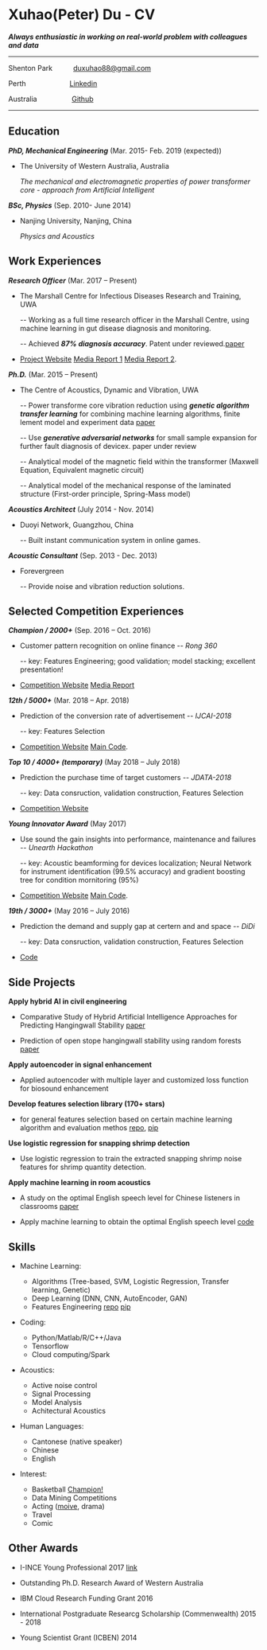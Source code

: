 Xuhao(Peter) Du - CV
============

***Always enthusiastic in working on real-world problem with colleagues and data***

-------------------     ----------------------------
Shenton Park&emsp;&emsp;&emsp;duxuhao88@gmail.com

Perth&emsp;&emsp;&emsp;&emsp;&emsp;&emsp;   [Linkedin](http://www.linkedin.com/in/duxuhao)

Australia&emsp;&emsp;&emsp;&emsp;&emsp;[Github](https://github.com/duxuhao)
-------------------     ----------------------------

Education
---------

***PhD, Mechanical Engineering*** (Mar. 2015- Feb. 2019 (expected))

- The University of Western Australia, Australia 

    *The mechanical and electromagnetic properties of power transformer core - approach from Artificial Intelligent*


***BSc, Physics*** (Sep. 2010- June 2014)
- Nanjing University, Nanjing, China

    *Physics and Acoustics*

Work Experiences
----------

***Research Officer*** (Mar. 2017 – Present)

- The Marshall Centre for Infectious Diseases Research and Training, UWA

   -- Working as a full time research officer in the Marshall Centre, using machine learning in gut disease diagnosis and monitoring. 
   
   -- Achieved ***87% diagnosis accuracy***. Patent under reviewed.[paper](https://www.gastrojournal.org/article/S0016-5085(18)34476-7/abstract)

* [Project Website](http://crowdresearch.uwa.edu.au/project/noisy-guts-project/)   [Media Report 1](https://thewest.com.au/news/wa/noisy-guts-have-keen-ear-for-stomach-woes-ng-b88449741z)   [Media Report 2](https://particle.scitech.org.au/people/listen-to-your-gut/).

***Ph.D.*** (Mar. 2015 – Present)

- The Centre of Acoustics, Dynamic and Vibration, UWA

   -- Power transforme core vibration reduction using ***genetic algorithm*** ***transfer learning*** for combining machine learning algorithms, finite lement model and experiment data [paper](https://arxiv.org/ftp/arxiv/papers/1703/1703.07130.pdf)
   
   -- Use ***generative adversarial networks*** for small sample expansion for further fault diagnosis of devicex. paper under review
   
   -- Analytical model of the magnetic field within the transformer (Maxwell Equation, Equivalent magnetic circuit)
   
   -- Analytical model of the mechanical response of the laminated structure (First-order principle, Spring-Mass model)

***Acoustics Architect*** (July 2014 - Nov. 2014)

- Duoyi Network, Guangzhou, China

   -- Built instant communication system in online games.

***Acoustic Consultant*** (Sep. 2013 - Dec. 2013)

- Forevergreen

   -- Provide noise and vibration reduction solutions.
   
Selected Competition Experiences
----------

***Champion / 2000+*** (Sep. 2016 – Oct. 2016)

- Customer pattern recognition on online finance -- *Rong 360*

   -- key: Features Engineering; good validation; model stacking; excellent presentation!

* [Competition Website](http://openresearch.rong360.com/dataanalysis2016/index/#right-shouye)  [Media Report](http://news.qlwb.com.cn/2016/1028/762071.shtml)

***12th / 5000+*** (Mar. 2018 – Apr. 2018)

- Prediction of the conversion rate of advertisement -- *IJCAI-2018*

   -- key: Features Selection

* [Competition Website](https://tianchi.aliyun.com/competition/introduction.htm?spm=5176.11409106.5678.1.70604055JiOpvu&raceId=231647&_lang=en_US)  [Main Code](https://github.com/duxuhao/Feature-Selection).

***Top 10 / 4000+ (temporary)*** (May 2018 – July 2018)

- Prediction the purchase time of target customers -- *JDATA-2018*

   -- key: Data consruction, validation construction, Features Selection

* [Competition Website](https://jdata.jd.com/html/detail.html?tab=myteam&id=2) 

***Young Innovator Award*** (May 2017)

- Use sound the gain insights into performance, maintenance and failures -- *Unearth Hackathon*

   -- key: Acoustic beamforming for devices localization; Neural Network for instrument identification (99.5% accuracy) and gradient boosting tree for condition mornitoring (95%)

* [Competition Website](https://unearthed.solutions/perth-hackathon-unearths-a-gold-mine-of-valuable-solutions-for-newcrest-and-south32/)  [Main Code](https://github.com/duxuhao/Hackathon2017Perth).

***19th / 3000+*** (May 2016 – July 2016)

- Prediction the demand and supply gap at certern and and space -- *DiDi*

   -- key: Data consruction, validation construction, Features Selection

* [Code](https://github.com/duxuhao/didi---Tech) 

Side Projects
----------

**Apply hybrid AI in civil engineering**

- Comparative Study of Hybrid Artificial Intelligence Approaches for Predicting Hangingwall Stability [paper](https://ascelibrary.org/doi/full/10.1061/%28ASCE%29CP.1943-5487.0000737)

- Prediction of open stope hangingwall stability using random forests [paper](https://link.springer.com/article/10.1007%2Fs11069-018-3246-7)

**Apply autoencoder in signal enhancement**

- Applied autoencoder with multiple layer and customized loss function for biosound enhancement

**Develop features selection library (170+ stars)**

-  for general features selection based on certain machine learning algorithm and evaluation methos [repo](https://github.com/duxuhao/Feature-Selection), [pip](https://pypi.org/project/MLFeatureSelection/)

**Use logistic regression for snapping shrimp detection**

-  Use logistic regression to train the extracted snapping shrimp noise features for shrimp quantity detection.

**Apply machine learning in room acoustics**

- A study on the optimal English speech level for Chinese listeners in classrooms [paper](https://www.sciencedirect.com/science/article/pii/S0003682X15002881)

- Apply machine learning to obtain the optimal English speech level [code](https://github.com/duxuhao/Classroom-Acoustics-Research)

Skills
----------------------------------------
* Machine Learning:

     * Algorithms (Tree-based, SVM, Logistic Regression, Transfer learning, Genetic)
     * Deep Learning (DNN, CNN, AutoEncoder, GAN)
     * Features Engineering [repo](https://github.com/duxuhao/Feature-Selection) [pip](https://pypi.org/project/MLFeatureSelection/)
     
* Coding:

     * Python/Matlab/R/C++/Java
     * Tensorflow
     * Cloud computing/Spark
         
* Acoustics:

     * Active noise control
     * Signal Processing
     * Model Analysis
     * Achitectural Acoustics
     
* Human Languages:

     * Cantonese (native speaker)
     * Chinese
     * English

* Interest:

     * Basketball [Champion!](https://www.facebook.com/pg/UWABasketballClub/photos/?tab=album&album_id=485737261623448)
     * Data Mining Competitions
     * Acting ([moive](http://new-play.tudou.com/v/162380334.html?spm=a2h0k.8191414.0.0&from=s1.8-1-1.2), drama)
     * Travel
     * Comic

Other Awards
----------------------------------------

* I-INCE Young Professional 2017 [link](http://i-ince.org/youngprofessionals.php#DEM)

* Outstanding Ph.D. Research Award of Western Australia

* IBM Cloud Research Funding Grant 2016

* International Postgraduate Researcg Scholarship (Commenwealth) 2015 - 2018

* Young Scientist Grant (ICBEN) 2014
